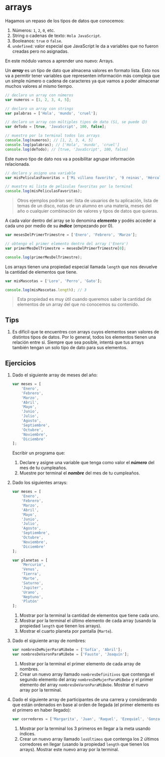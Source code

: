 # arrays

Hagamos un repaso de los tipos de datos que conocemos:

1. Números: `1`, `2`, `0`, etc.
1. String o cadenas de texto: `Hola JavaScript`.
1. Booleanos: `true` o `false`.
1. `undefined`: valor especial que JavaScript le da a variables que no fueron creadas pero no asignadas.

En este módulo vamos a aprender uno nuevo: Arrays.

Un **_array_** es un tipo de dato que almacena valores en formato lista. Esto nos va a permitir tener variables que representen información más compleja que un simple número o cadena de caracteres ya que vamos a poder almacenar muchos valores al mismo tiempo.

```javascript
// declaro un array con números
var numeros = [1, 2, 3, 4, 5];

// declaro un array con strings
var palabras = ['Hola', 'mundo', 'cruel'];

// declaro un array con múltiples tipos de dato (Sí, se puede 😊)
var deTodo = [true, 'JavaScript', 100, false];

// muestro por la terminal todos los arrays
console.log(numeros); // [1, 2, 3, 4, 5]
console.log(palabras); // ['Hola', 'mundo', 'cruel']
console.log(deTodo); // [true, 'JavaScript', 100, false]
```

Este nuevo tipo de dato nos va a posibilitar agrupar información relacionada.

```javascript
// declaro y asigno una variable
var misPeliculasFavoritas = ['Mi villano favorito', '9 reinas', 'Hércules vigila'];

// muestro mi lista de peliculas favoritas por la terminal
console.log(misPeliculasFavoritas);
```

> Otros ejemplos podrían ser: lista de usuarios de tu aplicación, lista de temas de un disco, notas de un alumno en una materia, meses del año o cualquier combinación de valores y tipos de datos que quieras.

A cada valor dentro del array se lo denomina **_elemento_** y podés acceder a cada uno por medio de su **_índice_** (empezando por 0).

```javascript
var mesesDelPrimerTrimestre = ['Enero', 'Febrero', 'Marzo'];

// obtengo el primer elemento dentro del array ('Enero')
var primerMesDelTrimestre = mesesDelPrimerTrimestre[0];

console.log(primerMesDelTrimestre);
```

Los arrays tienen una propiedad especial llamada `length` que nos devuelve la cantidad de elementos que tiene.

```javascript
var misMascotas = ['Loro', 'Perro', 'Gato'];

console.log(misMascotas.length); // 3
```

> Esta propiedad es muy útil cuando queremos saber la cantidad de elementos de un array del que no conocemos su contenido.

## Tips

1. Es difícil que te encuentres con arrays cuyos elementos sean valores de distintos tipos de datos. Por lo general, todos los elementos tienen una relación entre si. Siempre que sea posible, intentá que tus arrays también tengan un solo tipo de dato para sus elementos.

## Ejercicios

1. Dado el siguiente array de meses del año:

    ```javascript
    var meses = [
        'Enero',
        'Febrero',
        'Marzo',
        'Abril',
        'Mayo',
        'Junio',
        'Julio',
        'Agosto',
        'Septiembre',
        'Octubre',
        'Noviembre',
        'Diciembre'
    ];
    ```

    Escribir un programa que:

    1. Declare y asigne una variable que tenga como valor el **_número_** del mes de tu cumpleaños.
    1. Muestre por terminal el **_nombre_** del mes de tu cumpleaños.

1. Dado los siguientes arrays:

    ```javascript
    var meses = [
        'Enero',
        'Febrero',
        'Marzo',
        'Abril',
        'Mayo',
        'Junio',
        'Julio',
        'Agosto',
        'Septiembre',
        'Octubre',
        'Noviembre',
        'Diciembre'
    ];

    var planetas = [
        'Mercurio',
        'Venus',
        'Tierra',
        'Marte',
        'Saturno',
        'Jupiter',
        'Urano',
        'Neptuno',
        'Plutón'
    ];
    ```

    1. Mostrar por la terminal la cantidad de elementos que tiene cada uno.
    1. Mostrar por la terminal el último elemento de cada array (usando la propiedad `length` que tienen los arrays).
    1. Mostrar el cuarto planeta por pantalla (`Marte`).

1. Dado el siguiente array de nombres:

    ```javascript
    var nombresDeMujerParaMiBebe = ['Sofía', 'Abril'];
    var nombresDeVaronParaMiBebe = ['Fausto', 'Joaquín'];
    ```

    1. Mostrar por la terminal el primer elemento de cada array de nombres.
    1. Crear un nuevo array llamado `nombresDefinitivos` que contenga el segundo elemento del array `nombresDeMujerParaMiBebe` y el primer elemento del array `nombresDeVaronParaMiBebe`. Mostrar el nuevo array por la terminal.

1. Dado el siguiente array de participantes de una carrera y considerando que están ordenados en base al orden de llegada (el primer elemento es el primero en haber llegado):

    ```javascript
    var corredores = ['Margarita', 'Juan', 'Raquel', 'Ezequiel', 'Gonzalo', 'Martina', 'Julian'];
    ```

    1. Mostrar por la terminal los 3 primeros en llegar a la meta usando índices.
    1. Crear un nuevo array llamado `losUltimos` que contenga los 2 últimos corredores en llegar (usando la propiedad `length` que tienen los arrays). Mostrar este nuevo array por la terminal.
